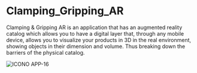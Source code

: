 # Clamping_Gripping_AR

Clamping &amp; Gripping AR is an application that has an augmented reality catalog which allows you to have a digital layer that, through any mobile device, allows you to visualize your products in 3D in the real environment, showing objects in their dimension and volume. Thus breaking down the barriers of the physical catalog.

![ICONO APP-16](https://user-images.githubusercontent.com/88564981/185453880-6c9186ad-a652-43af-baf0-9d0c4ca516c5.png)
